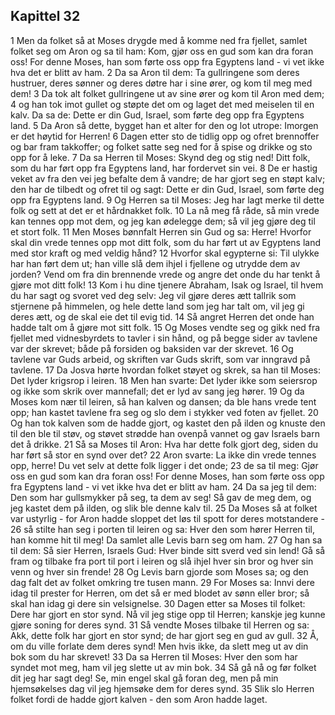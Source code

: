 ## Kapittel 32

1 Men da folket så at Moses drygde med å komme ned fra fjellet, samlet folket seg om Aron og sa til ham: Kom, gjør oss en gud som kan dra foran oss! For denne Moses, han som førte oss opp fra Egyptens land - vi vet ikke hva det er blitt av ham.
2 Da sa Aron til dem: Ta gullringene som deres hustruer, deres sønner og deres døtre har i sine ører, og kom til meg med dem!
3 Da tok alt folket gullringene ut av sine ører og kom til Aron med dem;
4 og han tok imot gullet og støpte det om og laget det med meiselen til en kalv. Da sa de: Dette er din Gud, Israel, som førte deg opp fra Egyptens land.
5 Da Aron så dette, bygget han et alter for den og lot utrope: Imorgen er det høytid for Herren!
6 Dagen etter sto de tidlig opp og ofret brennoffer og bar fram takkoffer; og folket satte seg ned for å spise og drikke og sto opp for å leke.
7 Da sa Herren til Moses: Skynd deg og stig ned! Ditt folk, som du har ført opp fra Egyptens land, har fordervet sin vei.
8 De er hastig veket av fra den vei jeg befalte dem å vandre; de har gjort seg en støpt kalv; den har de tilbedt og ofret til og sagt: Dette er din Gud, Israel, som førte deg opp fra Egyptens land.
9 Og Herren sa til Moses: Jeg har lagt merke til dette folk og sett at det er et hårdnakket folk.
10 La nå meg få råde, så min vrede kan tennes opp mot dem, og jeg kan ødelegge dem; så vil jeg gjøre deg til et stort folk.
11 Men Moses bønnfalt Herren sin Gud og sa: Herre! Hvorfor skal din vrede tennes opp mot ditt folk, som du har ført ut av Egyptens land med stor kraft og med veldig hånd?
12 Hvorfor skal egypterne si: Til ulykke har han ført dem ut; han ville slå dem ihjel i fjellene og utrydde dem av jorden? Vend om fra din brennende vrede og angre det onde du har tenkt å gjøre mot ditt folk!
13 Kom i hu dine tjenere Abraham, Isak og Israel, til hvem du har sagt og svoret ved deg selv: Jeg vil gjøre deres ætt tallrik som stjernene på himmelen, og hele dette land som jeg har talt om, vil jeg gi deres ætt, og de skal eie det til evig tid.
14 Så angret Herren det onde han hadde talt om å gjøre mot sitt folk.
15 Og Moses vendte seg og gikk ned fra fjellet med vidnesbyrdets to tavler i sin hånd, og på begge sider av tavlene var der skrevet; både på forsiden og baksiden var der skrevet.
16 Og tavlene var Guds arbeid, og skriften var Guds skrift, som var inngravd på tavlene.
17 Da Josva hørte hvordan folket støyet og skrek, sa han til Moses: Det lyder krigsrop i leiren.
18 Men han svarte: Det lyder ikke som seiersrop og ikke som skrik over mannefall; det er lyd av sang jeg hører.
19 Og da Moses kom nær til leiren, så han kalven og dansen; da ble hans vrede tent opp; han kastet tavlene fra seg og slo dem i stykker ved foten av fjellet.
20 Og han tok kalven som de hadde gjort, og kastet den på ilden og knuste den til den ble til støv, og støvet strødde han ovenpå vannet og gav Israels barn det å drikke.
21 Så sa Moses til Aron: Hva har dette folk gjort deg, siden du har ført så stor en synd over det?
22 Aron svarte: La ikke din vrede tennes opp, herre! Du vet selv at dette folk ligger i det onde;
23 de sa til meg: Gjør oss en gud som kan dra foran oss! For denne Moses, han som førte oss opp fra Egyptens land - vi vet ikke hva det er blitt av ham.
24 Da sa jeg til dem: Den som har gullsmykker på seg, ta dem av seg! Så gav de meg dem, og jeg kastet dem på ilden, og slik ble denne kalv til.
25 Da Moses så at folket var ustyrlig - for Aron hadde sloppet det løs til spott for deres motstandere -
26 så stilte han seg i porten til leiren og sa: Hver den som hører Herren til, han komme hit til meg! Da samlet alle Levis barn seg om ham.
27 Og han sa til dem: Så sier Herren, Israels Gud: Hver binde sitt sverd ved sin lend! Gå så fram og tilbake fra port til port i leiren og slå ihjel hver sin bror og hver sin venn og hver sin frende!
28 Og Levis barn gjorde som Moses sa; og den dag falt det av folket omkring tre tusen mann.
29 For Moses sa: Innvi dere idag til prester for Herren, om det så er med blodet av sønn eller bror; så skal han idag gi dere sin velsignelse.
30 Dagen etter sa Moses til folket: Dere har gjort en stor synd. Nå vil jeg stige opp til Herren; kanskje jeg kunne gjøre soning for deres synd.
31 Så vendte Moses tilbake til Herren og sa: Akk, dette folk har gjort en stor synd; de har gjort seg en gud av gull.
32 Å, om du ville forlate dem deres synd! Men hvis ikke, da slett meg ut av din bok som du har skrevet!
33 Da sa Herren til Moses: Hver den som har syndet mot meg, ham vil jeg slette ut av min bok.
34 Så gå nå og før folket dit jeg har sagt deg! Se, min engel skal gå foran deg, men på min hjemsøkelses dag vil jeg hjemsøke dem for deres synd.
35 Slik slo Herren folket fordi de hadde gjort kalven - den som Aron hadde laget.
